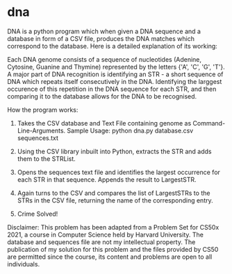 # dna
DNA is a python program which when given a DNA sequence and a database in form of a CSV file, produces the DNA matches which correspond to the database. Here is a detailed explanation of its working:

Each DNA genome consists of a sequence of nucleotides (Adenine, Cytosine, Guanine and Thymine) represented by the letters {'A', 'C', 'G', 'T'}.
A major part of DNA recognition is identifying an STR - a short sequence of DNA which repeats itself consecutively in the DNA. Identifying the larggest occurence of this repetition in the DNA sequence for each STR, and then comparing it to the database allows for the DNA to be recognised. 

How the program works:

1) Takes the CSV database and Text File containing genome as Command-Line-Arguments. 
   Sample Usage: python dna.py database.csv sequences.txt
   
2) Using the CSV library inbuilt into Python, extracts the STR and adds them to the STRList.

3) Opens the sequences text file and identifies the largest occurrence for each STR in that sequence. Appends the result to LargestSTR. 

4) Again turns to the CSV and compares the list of LargestSTRs to the STRs in the CSV file, returning the name of the corresponding entry. 

5) Crime Solved!

Disclaimer: This problem has been adapted from a Problem Set for CS50x 2021, a course in Computer Science held by Harvard University. The database and sequences file are not my intellectual property. The publication of my solution for this problem and the files provided by CS50 are permitted since the course, its content and problems are open to all individuals.
